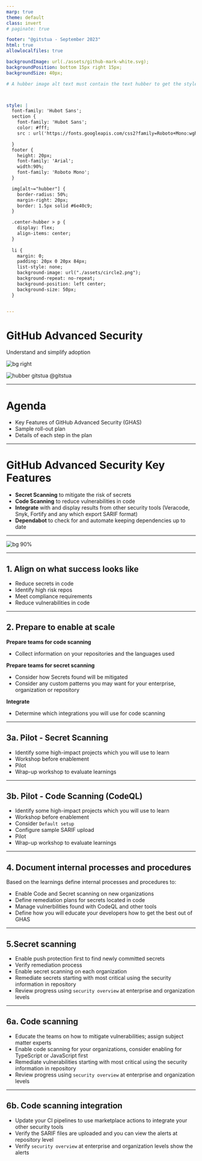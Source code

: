 ```yaml
---
marp: true
theme: default
class: invert
# paginate: true

footer: "@gitstua - September 2023"
html: true
allowlocalfiles: true

backgroundImage: url(./assets/github-mark-white.svg);
backgroundPosition: bottom 15px right 15px;
backgroundSize: 40px;

# A hubber image alt text must contain the text hubber to get the style which makes it a circle from the avatar



style: |
  font-family: 'Hubot Sans';
  section {
    font-family: 'Hubot Sans';
    color: #fff;
    src : url('https://fonts.googleapis.com/css2?family=Roboto+Mono:wght@300&display=swap');

  }
  footer {
    height: 20px;
    font-family: 'Arial';
    width:90%;
    font-family: 'Roboto Mono';
  } 

  img[alt~="hubber"] {
    border-radius: 50%;
    margin-right: 20px;
    border: 1.5px solid #6e40c9;
  }

  .center-hubber > p {
    display: flex;
    align-items: center;
  }
  
  li {
    margin: 0;
    padding: 20px 0 20px 84px;
    list-style: none;
    background-image: url("./assets/circle2.png");
    background-repeat: no-repeat;
    background-position: left center;
    background-size: 50px;
  }


---
```


# GitHub Advanced Security 
Understand and simplify adoption 

![bg right](https://octodex.github.com/images/total-eclipse-of-the-octocat.jpg)

<div class="center-hubber">

![hubber gitstua](https://avatars.githubusercontent.com/gitstua?size=60) <span>@gitstua</span>
</div>

<!-- 
PREP
1. Create a new repo
2. Setup a few files

 -->

---

<!-- hide footer in marp -->
# Agenda
<!-- 
_class: none 
_footer: ""
-->

- Key Features of GitHub Advanced Security (GHAS)
- Sample roll-out plan
- Details of each step in the plan

---
# GitHub Advanced Security Key Features
- **Secret Scanning** to mitigate the risk of secrets
- **Code Scanning** to reduce vulnerabilities in code
- **Integrate** with and display results from other security tools (Veracode, Snyk, Fortify and any which export SARIF format)
- **Dependabot** to check for and automate keeping dependencies up to date


---

<!-- 
_class: none 
-->

<!--
mermaid source
gantt
    title GHAS Adoption
    dateFormat DDDD-MM-YY
    axisFormat %
    Align   : a, 2023-10-01, 5d
    Prepare   : p, 2023-10-04, 5d
    Pilot   : pilot, after p, 1w
    Document    :d, after pilot, 5d
    Secrets    : s, after d, 10d
    Code : c, after s, 10d

-->


![bg 90%](https://kroki.io/mermaid/svg/eNpNzLEOgjAQgOHdp7jFjSYt6sJGJOpCYsLE2NCTNIGWtGf08S0HqLdcc_-X9toR7SANWRoQrreygdL4iax3fDea8OLDqAmqNKKuRdty0W8b17LnQznY3qVdgM4gl_lBKCmkyuBkuN8DTjogi-lPHH_CDp6WPr8y0A_CMGP1YlD57jmimw0U5tsXvH7SYBeQIhOIm0lYyQWcvcGUui1FTh-8PkdN)

---

## 1. **Align** on what success looks like
- Reduce secrets in code
- Identify high risk repos
- Meet compliance requirements
- Reduce vulnerabilities in code

---
## 2. **Prepare** to enable at scale


**Prepare teams for code scanning**
- Collect information on your repositories and the languages used

**Prepare teams for secret scanning**
- Consider how Secrets found will be mitigated
- Consider any custom patterns you may want for your enterprise, organization or repository

**Integrate**
- Determine which integrations you will use for code scanning
---
## 3a. **Pilot** - Secret Scanning
- Identify some high-impact projects which you will use to learn
- Workshop before enablement
- Pilot
- Wrap-up workshop to evaluate learnings

---

<!-- 
default setup https://github.blog/2023-01-09-default-setup-a-new-way-to-enable-github-code-scanning/ 
-->
## 3b. **Pilot** - Code Scanning (CodeQL)
- Identify some high-impact projects which you will use to learn
- Workshop before enablement
- Consider `Default setup`
- Configure sample SARIF upload
- Pilot
- Wrap-up workshop to evaluate learnings

---
## 4. **Document** internal processes and procedures
Based on the learnings define internal processes and procedures to:
- Enable Code and Secret scanning on new organizations
- Define remediation plans for secrets located in code
- Manage vulnerbilities found with CodeQL and other tools
- Define how you will educate your developers how to get the best out of GHAS

---
## 5.**Secret** scanning
- Enable push protection first to find newly committed secrets
- Verify remediation process
- Enable secret scanning on each organization 
- Remediate secrets starting with most critical using the security information in repository
- Review progress using `security overview` at enterprise and organization levels

---
## 6a. **Code** scanning
- Educate the teams on how to mitigate vulnerabilities; assign subject matter experts
- Enable code scanning for your organizations, consider enabling for TypeScript or JavaScript first
- Remediate vulnerabilities starting with most critical using the security information in repository
- Review progress using `security overview` at enterprise and organization levels

---
## 6b. Code scanning **integration**
- Update your CI pipelines to use marketplace actions to integrate your other security tools
- Verify the SARIF files are uploaded and you can view the alerts at repository level
- Verify `security overview` at enterprise and organization levels show the alerts
